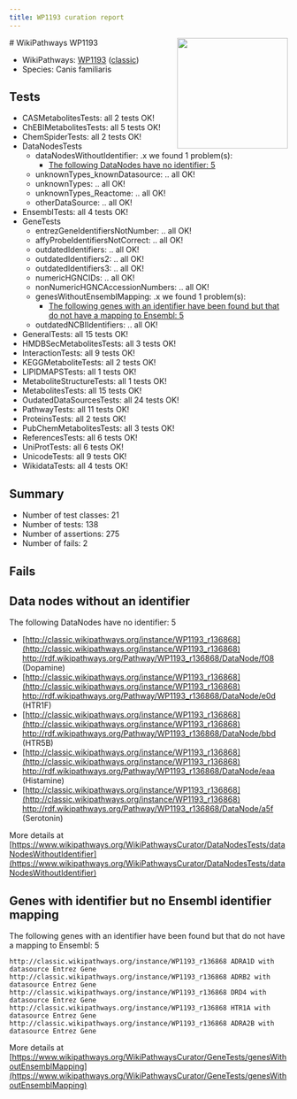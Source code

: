 ```yaml
---
title: WP1193 curation report
---
```


<img style="float: right; width: 200px" src="https://upload.wikimedia.org/wikipedia/commons/thumb/8/83/Wplogo_with_text_500.png/640px-Wplogo_with_text_500.png" />
# WikiPathways WP1193

* WikiPathways: [WP1193](https://wikipathways.org/pathways/WP1193) ([classic](https://classic.wikipathways.org/instance/WP1193))
* Species: Canis familiaris
## Tests
* CASMetabolitesTests: all 2 tests OK!
* ChEBIMetabolitesTests: all 5 tests OK!
* ChemSpiderTests: all 2 tests OK!
* DataNodesTests
    * dataNodesWithoutIdentifier: .x we found 1 problem(s):
        * [The following DataNodes have no identifier: 5](#d2d32fa4)
    * unknownTypes_knownDatasource: .. all OK!
    * unknownTypes: .. all OK!
    * unknownTypes_Reactome: .. all OK!
    * otherDataSource: .. all OK!
* EnsemblTests: all 4 tests OK!
* GeneTests
    * entrezGeneIdentifiersNotNumber: .. all OK!
    * affyProbeIdentifiersNotCorrect: .. all OK!
    * outdatedIdentifiers: .. all OK!
    * outdatedIdentifiers2: .. all OK!
    * outdatedIdentifiers3: .. all OK!
    * numericHGNCIDs: .. all OK!
    * nonNumericHGNCAccessionNumbers: .. all OK!
    * genesWithoutEnsemblMapping: .x we found 1 problem(s):
        * [The following genes with an identifier have been found but that do not have a mapping to Ensembl: 5](#40286d87)
    * outdatedNCBIIdentifiers: .. all OK!
* GeneralTests: all 15 tests OK!
* HMDBSecMetabolitesTests: all 3 tests OK!
* InteractionTests: all 9 tests OK!
* KEGGMetaboliteTests: all 2 tests OK!
* LIPIDMAPSTests: all 1 tests OK!
* MetaboliteStructureTests: all 1 tests OK!
* MetabolitesTests: all 15 tests OK!
* OudatedDataSourcesTests: all 24 tests OK!
* PathwayTests: all 11 tests OK!
* ProteinsTests: all 2 tests OK!
* PubChemMetabolitesTests: all 3 tests OK!
* ReferencesTests: all 6 tests OK!
* UniProtTests: all 6 tests OK!
* UnicodeTests: all 9 tests OK!
* WikidataTests: all 4 tests OK!


## Summary

* Number of test classes: 21
* Number of tests: 138
* Number of assertions: 275
* Number of fails: 2

## Fails

<a name="d2d32fa4" />

## Data nodes without an identifier

The following DataNodes have no identifier: 5

* [http://classic.wikipathways.org/instance/WP1193_r136868](http://classic.wikipathways.org/instance/WP1193_r136868) http://rdf.wikipathways.org/Pathway/WP1193_r136868/DataNode/f08 (Dopamine)
* [http://classic.wikipathways.org/instance/WP1193_r136868](http://classic.wikipathways.org/instance/WP1193_r136868) http://rdf.wikipathways.org/Pathway/WP1193_r136868/DataNode/e0d (HTR1F)
* [http://classic.wikipathways.org/instance/WP1193_r136868](http://classic.wikipathways.org/instance/WP1193_r136868) http://rdf.wikipathways.org/Pathway/WP1193_r136868/DataNode/bbd (HTR5B)
* [http://classic.wikipathways.org/instance/WP1193_r136868](http://classic.wikipathways.org/instance/WP1193_r136868) http://rdf.wikipathways.org/Pathway/WP1193_r136868/DataNode/eaa (Histamine)
* [http://classic.wikipathways.org/instance/WP1193_r136868](http://classic.wikipathways.org/instance/WP1193_r136868) http://rdf.wikipathways.org/Pathway/WP1193_r136868/DataNode/a5f (Serotonin)


More details at [https://www.wikipathways.org/WikiPathwaysCurator/DataNodesTests/dataNodesWithoutIdentifier](https://www.wikipathways.org/WikiPathwaysCurator/DataNodesTests/dataNodesWithoutIdentifier)

<a name="40286d87" />

## Genes with identifier but no Ensembl identifier mapping

The following genes with an identifier have been found but that do not have a mapping to Ensembl: 5
```
http://classic.wikipathways.org/instance/WP1193_r136868 ADRA1D with datasource Entrez Gene
http://classic.wikipathways.org/instance/WP1193_r136868 ADRB2 with datasource Entrez Gene
http://classic.wikipathways.org/instance/WP1193_r136868 DRD4 with datasource Entrez Gene
http://classic.wikipathways.org/instance/WP1193_r136868 HTR1A with datasource Entrez Gene
http://classic.wikipathways.org/instance/WP1193_r136868 ADRA2B with datasource Entrez Gene
```

More details at [https://www.wikipathways.org/WikiPathwaysCurator/GeneTests/genesWithoutEnsemblMapping](https://www.wikipathways.org/WikiPathwaysCurator/GeneTests/genesWithoutEnsemblMapping)

